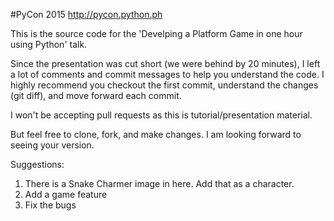#PyCon 2015
http://pycon.python.ph

This is the source code for the 'Develping a Platform Game in one hour using Python' talk.

Since the presentation was cut short (we were behind by 20 minutes), I left a lot of comments
and commit messages to help you understand the code. I highly recommend you checkout the
first commit, understand the changes (git diff), and move forward each commit.

I won't be accepting pull requests as this is tutorial/presentation material. 

But feel free to clone, fork, and make changes. I am looking forward to seeing your version.


Suggestions:

1. There is a Snake Charmer image in here. Add that as a character.  
2. Add a game feature  
3. Fix the bugs  